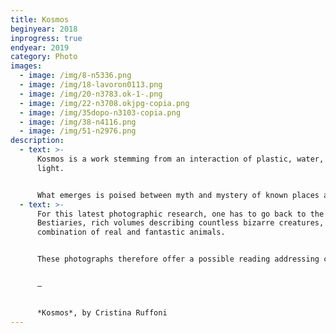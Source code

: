 ```yaml
---
title: Kosmos
beginyear: 2018
inprogress: true
endyear: 2019
category: Photo
images:
  - image: /img/8-n5336.png
  - image: /img/18-lavoron0113.png
  - image: /img/20-n3783.ok-1-.png
  - image: /img/22-n3708.okjpg-copia.png
  - image: /img/35dopo-n3103-copia.png
  - image: /img/38-n4116.png
  - image: /img/51-n2976.png
description:
  - text: >-
      Kosmos is a work stemming from an interaction of plastic, water, and
      light.


      What emerges is poised between myth and mystery of known places and forms. The truth is that a world made of plastic is inaccessible to any form of life.
  - text: >-
      For this latest photographic research, one has to go back to the medieval
      Bestiaries, rich volumes describing countless bizarre creatures, in a
      combination of real and fantastic animals.


      These photographs therefore offer a possible reading addressing countless “environmental issues” to remind us of the Apocalypse, our ongoing self-destruction.


      —


      *Kosmos*, by Cristina Ruffoni
---
```


